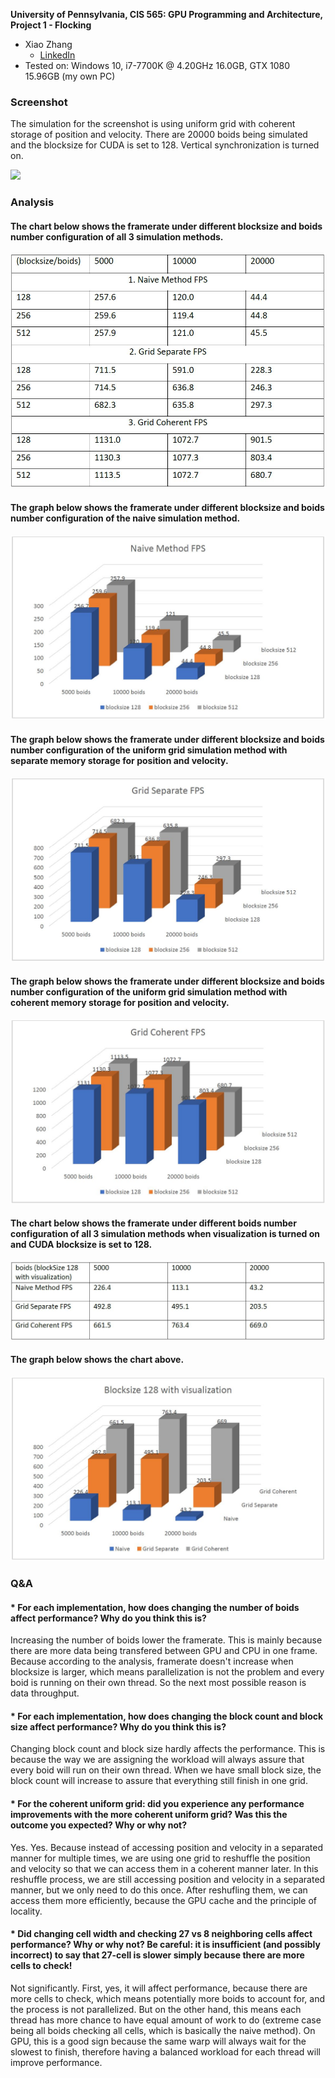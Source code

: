 **University of Pennsylvania, CIS 565: GPU Programming and Architecture,
Project 1 - Flocking**

* Xiao Zhang
  * [LinkedIn](https://www.linkedin.com/in/xiao-zhang-674bb8148/)
* Tested on: Windows 10, i7-7700K @ 4.20GHz 16.0GB, GTX 1080 15.96GB (my own PC)

### Screenshot

The simulation for the screenshot is using uniform grid with coherent storage of position and velocity. There are 20000 boids being simulated and the blocksize for CUDA is set to 128. Vertical synchronization is turned on.

![](images/grid_coherent_20000_128_vsync.gif)

### Analysis

#### The chart below shows the framerate under different blocksize and boids number configuration of all 3 simulation methods.

![](images/chart1.JPG)

#### The graph below shows the framerate under different blocksize and boids number configuration of the naive simulation method.

![](images/graph1.JPG)

#### The graph below shows the framerate under different blocksize and boids number configuration of the uniform grid simulation method with separate memory storage for position and velocity.

![](images/graph2.JPG)

#### The graph below shows the framerate under different blocksize and boids number configuration of the uniform grid simulation method with coherent memory storage for position and velocity.

![](images/graph3.JPG)

#### The chart below shows the framerate under different boids number configuration of all 3 simulation methods when visualization is turned on and CUDA blocksize is set to 128.

![](images/chart2.JPG)

#### The graph below shows the chart above.

![](images/graph4.JPG)

### Q&A

#### * For each implementation, how does changing the number of boids affect performance? Why do you think this is?

Increasing the number of boids lower the framerate. This is mainly because there are more data being transfered between GPU and CPU in one frame. Because according to the analysis, framerate doesn't increase when blocksize is larger, which means parallelization is not the problem and every boid is running on their own thread. So the next most possible reason is data throughput.

#### * For each implementation, how does changing the block count and block size affect performance? Why do you think this is?

Changing block count and block size hardly affects the performance. This is because the way we are assigning the workload will always assure that every boid will run on their own thread. When we have small block size, the block count will increase to assure that everything still finish in one grid.

#### * For the coherent uniform grid: did you experience any performance improvements with the more coherent uniform grid? Was this the outcome you expected? Why or why not?

Yes. Yes. Because instead of accessing position and velocity in a separated manner for multiple times, we are using one grid to reshuffle the position and velocity so that we can access them in a coherent manner later. In this reshuffle process, we are still accessing position and velocity in a separated manner, but we only need to do this once. After reshufling them, we can access them more efficiently, because the GPU cache and the principle of locality.

#### * Did changing cell width and checking 27 vs 8 neighboring cells affect performance? Why or why not? Be careful: it is insufficient (and possibly incorrect) to say that 27-cell is slower simply because there are more cells to check!

Not significantly. First, yes, it will affect performance, because there are more cells to check, which means potentially more boids to account for, and the process is not parallelized. But on the other hand, this means each thread has more chance to have equal amount of work to do (extreme case being all boids checking all cells, which is basically the naive method). On GPU, this is a good sign because the same warp will always wait for the slowest to finish, therefore having a balanced workload for each thread will improve performance.
